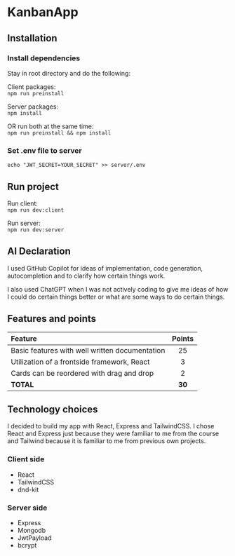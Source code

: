 # KanbanApp

## Installation

### Install dependencies

Stay in root directory and do the following:

Client packages:<br>
`npm run preinstall`

Server packages:<br>
`npm install`

OR run both at the same time:<br>
`npm run preinstall && npm install`

### Set .env file to server

`echo "JWT_SECRET=YOUR_SECRET" >> server/.env`

## Run project

Run client:<br>
`npm run dev:client`

Run server:<br>
`npm run dev:server`

## AI Declaration

I used GitHub Copilot for ideas of implementation, code generation, autocompletion and to clarify how certain things work.

I also used ChatGPT when I was not actively coding to give me ideas of how I could do certain things better or what are some ways to do certain things.

## Features and points

| Feature                                        | Points |
| :--------------------------------------------- | :----: |
| Basic features with well written documentation |   25   |
| Utilization of a frontside framework, React    |   3    |
| Cards can be reordered with drag and drop      |   2    |
| **TOTAL**                                      | **30** |

## Technology choices

I decided to build my app with React, Express and TailwindCSS. I chose React and Express just because they were familiar to me from the course and Tailwind because it is familiar to me from previous own projects.

### Client side

- React
- TailwindCSS
- dnd-kit

### Server side

- Express
- Mongodb
- JwtPayload
- bcrypt
